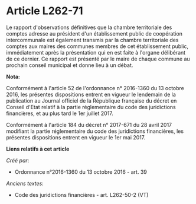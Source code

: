 # Article L262-71

Le rapport d'observations définitives que la chambre territoriale des comptes adresse au président d'un établissement public
de coopération intercommunale est également transmis par la chambre territoriale des comptes aux maires des communes membres
de cet établissement public, immédiatement après la présentation qui en est faite à l'organe délibérant de ce dernier. Ce
rapport est présenté par le maire de chaque commune au prochain conseil municipal et donne lieu à un débat.

**Nota:**

Conformément à l'article 52 de l'ordonnance n° 2016-1360 du 13 octobre 2016, les présentes dispositions entrent en vigueur le
lendemain de la publication au Journal officiel de la République française du décret en Conseil d'Etat relatif à la partie
réglementaire du code des juridictions financières, et au plus tard le 1er juillet 2017.

Conformément à l'article 184 du décret n° 2017-671 du 28 avril 2017 modifiant la partie réglementaire du code des
juridictions financières, les présentes dispositions entrent en vigueur le 1er mai 2017.

**Liens relatifs à cet article**

_Créé par_:

  - Ordonnance n°2016-1360 du 13 octobre 2016 - art. 39

_Anciens textes_:

  - Code des juridictions financières - art. L262-50-2 (VT)
